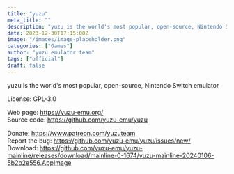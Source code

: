 ```yaml
---
title: "yuzu"
meta_title: ""
description: "yuzu is the world's most popular, open-source, Nintendo Switch emulator"
date: 2023-12-30T17:15:00Z
image: "/images/image-placeholder.png"
categories: ["Games"]
author: "yuzu emulator team"
tags: ["official"]
draft: false
---
```


yuzu is the world's most popular, open-source, Nintendo Switch emulator

License: GPL-3.0

Web page: https://yuzu-emu.org/  
Source code: https://github.com/yuzu-emu/yuzu

Donate: https://www.patreon.com/yuzuteam  
Report the bug: https://github.com/yuzu-emu/yuzu/issues/new/  
Download: https://github.com/yuzu-emu/yuzu-mainline/releases/download/mainline-0-1674/yuzu-mainline-20240106-5b2b2e556.AppImage
